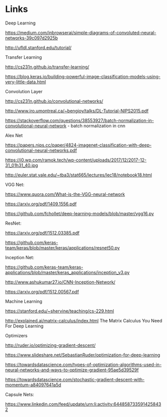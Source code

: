 # Links 

Deep Learning

https://medium.com/inbrowserai/simple-diagrams-of-convoluted-neural-networks-39c097d2925b

http://ufldl.stanford.edu/tutorial/

Transfer Learning 

http://cs231n.github.io/transfer-learning/

https://blog.keras.io/building-powerful-image-classification-models-using-very-little-data.html

Convolution Layer

http://cs231n.github.io/convolutional-networks/

http://www.iro.umontreal.ca/~bengioy/talks/DL-Tutorial-NIPS2015.pdf

https://stackoverflow.com/questions/38553927/batch-normalization-in-convolutional-neural-network - batch normalization in cnn

Alex Net

https://papers.nips.cc/paper/4824-imagenet-classification-with-deep-convolutional-neural-networks.pdf

https://i0.wp.com/ramok.tech/wp-content/uploads/2017/12/2017-12-31_01h31_40.jpg

http://euler.stat.yale.edu/~tba3/stat665/lectures/lec18/notebook18.html

VGG Net:

https://www.quora.com/What-is-the-VGG-neural-network

https://arxiv.org/pdf/1409.1556.pdf

https://github.com/fchollet/deep-learning-models/blob/master/vgg16.py

ResNet:

https://arxiv.org/pdf/1512.03385.pdf

https://github.com/keras-team/keras/blob/master/keras/applications/resnet50.py

Inception Net:

https://github.com/keras-team/keras-applications/blob/master/keras_applications/inception_v3.py

http://www.ashukumar27.io/CNN-Inception-Network/

https://arxiv.org/pdf/1512.00567.pdf
 
Machine Learning

https://stanford.edu/~shervine/teaching/cs-229.html

http://explained.ai/matrix-calculus/index.html       The Matrix Calculus You Need For Deep Learning

Optimizers

http://ruder.io/optimizing-gradient-descent/

https://www.slideshare.net/SebastianRuder/optimization-for-deep-learning

https://towardsdatascience.com/types-of-optimization-algorithms-used-in-neural-networks-and-ways-to-optimize-gradient-95ae5d39529f

https://towardsdatascience.com/stochastic-gradient-descent-with-momentum-a84097641a5d

Capsule Nets:

https://www.linkedin.com/feed/update/urn:li:activity:6448587335914258432
